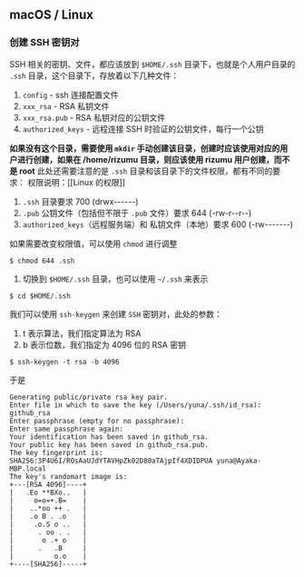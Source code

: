 ## macOS / Linux

### 创建 SSH 密钥对

SSH 相关的密钥、文件，都应该放到 `$HOME/.ssh` 目录下，也就是个人用户目录的 `.ssh` 目录，这个目录下，存放着以下几种文件：

1. `config` - ssh 连接配置文件
2. `xxx_rsa` - RSA 私钥文件
3. `xxx_rsa.pub` - RSA 私钥对应的公钥文件
4. `authorized_keys`  - 远程连接 SSH 时验证的公钥文件，每行一个公钥

**如果没有这个目录，需要使用 `mkdir` 手动创建该目录，创建时应该使用对应的用户进行创建，如果在 /home/rizumu 目录，则应该使用 rizumu 用户创建，而不是 root**
此处还需要注意的是 `.ssh` 目录和该目录下的文件权限，都有不同的要求：
权限说明：[[Linux 的权限]]

1. `.ssh` 目录要求 700 (drwx------)
2. `.pub` 公钥文件（包括但不限于 `.pub` 文件）要求 644 (-rw-r--r--)
3. `authorized_keys`（远程服务端）和 私钥文件（本地）要求 600 (-rw-------)

如果需要改变权限值，可以使用 `chmod` 进行调整

```shell
$ chmod 644 .ssh
```

1. 切换到 `$HOME/.ssh` 目录，也可以使用 `~/.ssh` 来表示

```shell
$ cd $HOME/.ssh
```

我们可以使用 `ssh-keygen` 来创建 `SSH` 密钥对，此处的参数：
1. t 表示算法，我们指定算法为 RSA
2. b 表示位数，我们指定为 4096 位的 RSA 密钥

```shell
$ ssh-keygen -t rsa -b 4096
```

于是

```shell
Generating public/private rsa key pair.
Enter file in which to save the key (/Users/yuna/.ssh/id_rsa): github_rsa
Enter passphrase (empty for no passphrase):
Enter same passphrase again:
Your identification has been saved in github_rsa.
Your public key has been saved in github_rsa.pub.
The key fingerprint is:
SHA256:3P4U6I/ROsAaUJdYTAVHpZk02D80aTAjpIf4XDIDPUA yuna@Ayaka-MBP.local
The key's randomart image is:
+---[RSA 4096]----+
|   .Eo **BXo..   |
|     o=o=+.B=    |
|    ..*oo ++ .   |
|    .o B . .o    |
|     .o.S o ..   |
|      . oo . .   |
|       o .+ o    |
|      .   .B     |
|          o.o    |
+----[SHA256]-----+
```